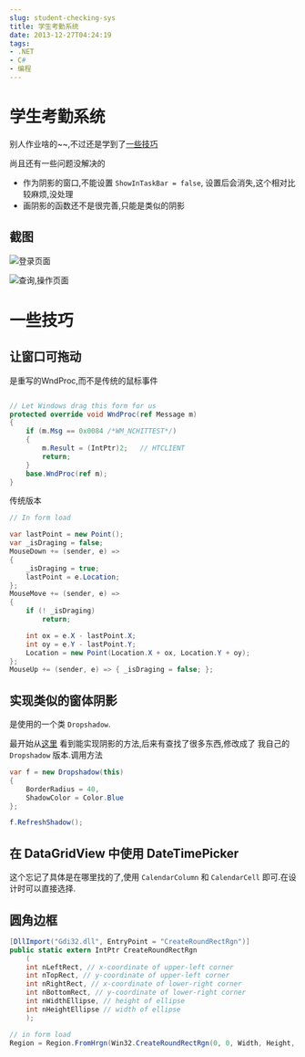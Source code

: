 ```yaml
---
slug: student-checking-sys
title: 学生考勤系统
date: 2013-12-27T04:24:19
tags:
- .NET
- C#
- 编程
---
```


学生考勤系统
===========

别人作业啥的~~,不过还是学到了[一些技巧](#一些技巧)

尚且还有一些问题没解决的

* 作为阴影的窗口,不能设置 `ShowInTaskBar = false`,
设置后会消失,这个相对比较麻烦,没处理
* 画阴影的函数还不是很完善,只能是类似的阴影

截图
----

![登录页面](https://raw.github.com/wenerme/attic/main/things/%E8%80%83%E5%8B%A4%E7%B3%BB%E7%BB%9F/screenshot.png "登录页面")

![查询,操作页面](https://raw.github.com/wenerme/attic/main/things/%E8%80%83%E5%8B%A4%E7%B3%BB%E7%BB%9F/screenshot-main.png "查询,操作页面")

一些技巧
============

让窗口可拖动
----------

是重写的WndProc,而不是传统的鼠标事件

```C#

// Let Windows drag this form for us
protected override void WndProc(ref Message m)
{
	if (m.Msg == 0x0084 /*WM_NCHITTEST*/)
	{
		m.Result = (IntPtr)2;	// HTCLIENT
		return;
	}
	base.WndProc(ref m);
}

```

传统版本

```C#
// In form load

var lastPoint = new Point();
var _isDraging = false;
MouseDown += (sender, e) =>
{
	_isDraging = true;
	lastPoint = e.Location;
};
MouseMove += (sender, e) =>
{
	if (! _isDraging)
		return;

	int ox = e.X - lastPoint.X;
	int oy = e.Y - lastPoint.Y;
	Location = new Point(Location.X + ox, Location.Y + oy);
};
MouseUp += (sender, e) => { _isDraging = false; };

```

实现类似的窗体阴影
----------------

是使用的一个类 `Dropshadow`.

最开始从[这里](http://stackoverflow.com/questions/8793445/windows-7-style-dropshadow-in-borderless-form)
看到能实现阴影的方法,后来有查找了很多东西,修改成了
我自己的 `Dropshadow` 版本.调用方法

```C#
var f = new Dropshadow(this)
{
	BorderRadius = 40,
	ShadowColor = Color.Blue
};

f.RefreshShadow();
```

在 DataGridView 中使用 DateTimePicker
-------------------------------------

这个忘记了具体是在哪里找的了,使用 `CalendarColumn`
和 `CalendarCell` 即可.在设计时可以直接选择.

圆角边框
----------

```C#
[DllImport("Gdi32.dll", EntryPoint = "CreateRoundRectRgn")]
public static extern IntPtr CreateRoundRectRgn
	(
	int nLeftRect, // x-coordinate of upper-left corner
	int nTopRect, // y-coordinate of upper-left corner
	int nRightRect, // x-coordinate of lower-right corner
	int nBottomRect, // y-coordinate of lower-right corner
	int nWidthEllipse, // height of ellipse
	int nHeightEllipse // width of ellipse
	);

// in form load
Region = Region.FromHrgn(Win32.CreateRoundRectRgn(0, 0, Width, Height, 20, 20));

```
